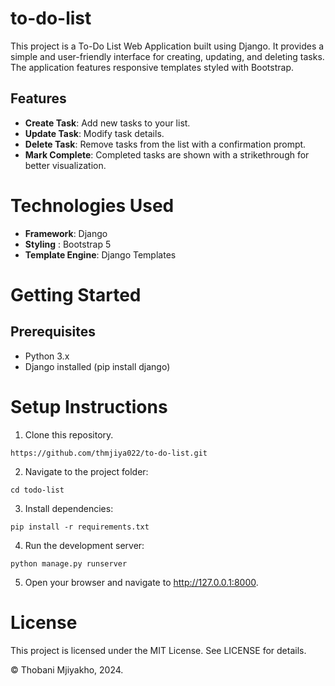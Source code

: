 # to-do-list

This project is a To-Do List Web Application built using Django. It provides a simple and user-friendly interface for creating, updating, and deleting tasks. The application features responsive templates styled with Bootstrap.

## Features

- __Create Task__: Add new tasks to your list.
- __Update Task__: Modify task details.
- __Delete Task__: Remove tasks from the list with a confirmation prompt.
- __Mark Complete__: Completed tasks are shown with a strikethrough for better visualization.

# Technologies Used

- __Framework__: Django
- __Styling__ : Bootstrap 5
- __Template Engine__: Django Templates

# Getting Started
## Prerequisites
- Python 3.x
- Django installed (pip install django)

# Setup Instructions
1. Clone this repository.
```
https://github.com/thmjiya022/to-do-list.git
```

2. Navigate to the project folder:
```
cd todo-list
```

3. Install dependencies:
```
pip install -r requirements.txt
```

4. Run the development server:
```
python manage.py runserver
```

5. Open your browser and navigate to http://127.0.0.1:8000.

# License
This project is licensed under the MIT License. See LICENSE for details.

© Thobani Mjiyakho, 2024.